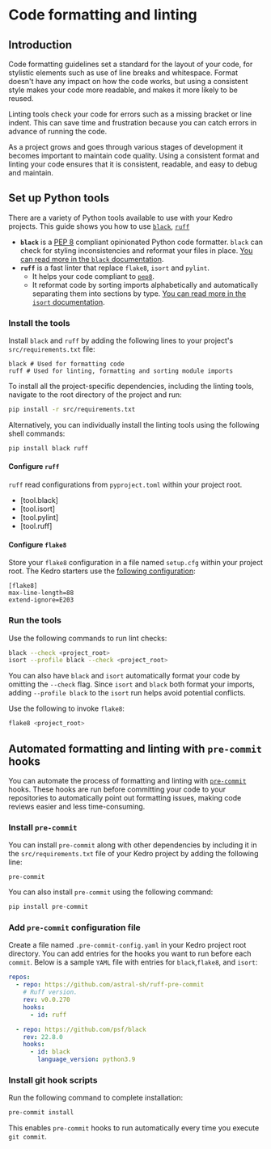 # Code formatting and linting

## Introduction

Code formatting guidelines set a standard for the layout of your code, for stylistic elements such as use of line breaks and whitespace. Format doesn't have any impact on how the code works, but using a consistent style makes your code more readable, and makes it more likely to be reused.

Linting tools check your code for errors such as a missing bracket or line indent. This can save time and frustration because you can catch errors in advance of running the code.

As a project grows and goes through various stages of development it becomes important to maintain code quality. Using a consistent format and linting your code ensures that it is consistent, readable, and easy to debug and maintain.

## Set up Python tools
There are a variety of Python tools available to use with your Kedro projects. This guide shows you how to use
[`black`](https://github.com/psf/black), [`ruff`](https://github.com/PyCQA/flake8)
- **`black`** is a [PEP 8](https://peps.python.org/pep-0008/) compliant opinionated Python code formatter. `black` can
check for styling inconsistencies and reformat your files in place.
[You can read more in the `black` documentation](https://black.readthedocs.io/en/stable/).
- **`ruff`** is a fast linter that replace `flake8`, `isort` and `pylint`.
  - It helps your code compliant to [`pep8`](https://pypi.org/project/pep8/).
  - It reformat code by sorting imports alphabetically and automatically separating them into sections by
type. [You can read more in the `isort` documentation](https://pycqa.github.io/isort/).


### Install the tools
Install `black` and `ruff` by adding the following lines to your project's `src/requirements.txt`
file:
```text
black # Used for formatting code
ruff # Used for linting, formatting and sorting module imports

```
To install all the project-specific dependencies, including the linting tools, navigate to the root directory of the
project and run:
```bash
pip install -r src/requirements.txt
```
Alternatively, you can individually install the linting tools using the following shell commands:
```bash
pip install black ruff
```
#### Configure `ruff`
`ruff` read configurations from `pyproject.toml` within your project root.
- [tool.black]
- [tool.isort]
- [tool.pylint]
- [tool.ruff]
#### Configure `flake8`

Store your `flake8` configuration in a file named `setup.cfg` within your project root. The Kedro starters use the [following configuration](https://github.com/kedro-org/kedro-starters/blob/main/pandas-iris/%7B%7B%20cookiecutter.repo_name%20%7D%7D/setup.cfg):

```text
[flake8]
max-line-length=88
extend-ignore=E203
```

### Run the tools
Use the following commands to run lint checks:
```bash
black --check <project_root>
isort --profile black --check <project_root>
```
You can also have `black` and `isort` automatically format your code by omitting the `--check` flag. Since `isort` and
`black` both format your imports, adding `--profile black` to the `isort` run helps avoid potential conflicts.

Use the following to invoke `flake8`:
```bash
flake8 <project_root>
```

## Automated formatting and linting with `pre-commit` hooks

You can automate the process of formatting and linting with [`pre-commit`](https://github.com/pre-commit/pre-commit) hooks.
These hooks are run before committing your code to your repositories to automatically point out formatting issues,
making code reviews easier and less time-consuming.

### Install `pre-commit`
You can install `pre-commit` along with other dependencies by including it in the `src/requirements.txt` file of your
Kedro project by adding the following line:
```text
pre-commit
```
You can also install `pre-commit` using the following command:
```bash
pip install pre-commit
```
### Add `pre-commit` configuration file
Create a file named `.pre-commit-config.yaml` in your Kedro project root directory. You can add entries for the hooks
you want to run before each `commit`.
Below is a sample `YAML` file with entries for `black`,`flake8`, and `isort`:
```yaml
repos:
  - repo: https://github.com/astral-sh/ruff-pre-commit
    # Ruff version.
    rev: v0.0.270
    hooks:
      - id: ruff

  - repo: https://github.com/psf/black
    rev: 22.8.0
    hooks:
      - id: black
        language_version: python3.9
```
### Install git hook scripts
Run the following command to complete installation:
```bash
pre-commit install
```
This enables `pre-commit` hooks to run automatically every time you execute `git commit`.
